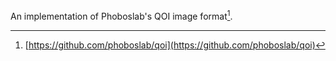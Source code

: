 An implementation of Phoboslab's QOI image format[^1].

[^1]: [https://github.com/phoboslab/qoi](https://github.com/phoboslab/qoi)
